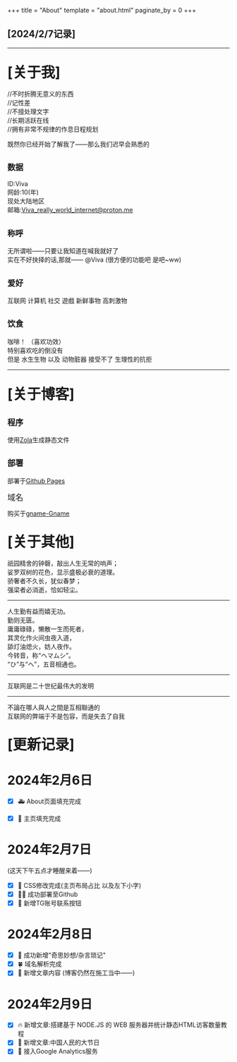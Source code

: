 +++
title = "About"
template = "about.html"
paginate_by = 0
+++

[2024/2/7记录]
------------------------------------------

--------------------------------------------------------------------------

<font size=6>[关于我]</font>
--------------------------------------

//不时折腾无意义的东西
<br>
//记性差
<br>
//不擅处理文字
<br>
//长期活跃在线
<br>
//拥有非常不规律的作息日程规划

既然你已经开始了解我了——那么我们迟早会熟悉的



<font size=4>数据</font>
-

ID:Viva
<br>
网龄:10(年)
<br>
现处大陆地区
<br>
邮箱:Viva_really_world_internet@proton.me



<font size=4>称呼</font>
-------------------------------

无所谓啦——只要让我知道在喊我就好了
<br>
实在不好抉择的话,那就—— @Viva    (很方便的功能吧 是吧~ww)





<font size=4>爱好</font>
-------------------------------

互联网 计算机 社交 遊戲   新鲜事物 高刺激物



<font size=4>饮食</font>
-

 咖啡！  （喜欢功效）
<br>
特别喜欢吃的倒没有
<br>
但是  水生生物 以及 动物脏器 接受不了 生理性的抗拒


-----------------------


<font size=6>[关于博客]</font>
---------------------------------------


<font size=4>程序</font>
-------------------------------------



使用[Zola](https://github.com/getzola/zola)生成静态文件


<font size=4>部署</font>
-

部署于[Github Pages](https://pages.github.com/)

<font size=4>域名</font>

购买于[gname-Gname](https://pages.github.com/)

<font size=6>[关于其他]</font>
--------------------------------------

祇园精舍的钟磬，敲出人生无常的响声；
<br>
娑罗双树的花色，显示盛极必衰的道理。
<br>
骄奢者不久长，犹似春梦；
<br>
强梁者必消逝，恰如轻尘。

---------------------------------------------------------------

人生勤有益而嬉无功。
<br>
勤则无匮。
<br>
庸庸碌碌，懒散一生而死者，
<br>
其灵化作火间虫夜入道，
<br>
舔灯油熄火，妨人夜作。
<br>
今转音，称“ヘマムシ”。
<br>
“ひ”与“へ”，五音相通也。

----------

互联网是二十世纪最伟大的发明

----------------------------

不論在哪人與人之間是互相聯通的
<br>
互联网的弊端于不是包容，而是失去了自我


<font size=6>[更新记录]</font>
--------------------------------------

# 2024年2月6日

- [x] 🚑 About页面填充完成
- [x] 🎉 主页填充完成


# 2024年2月7日
(这天下午五点才睡醒来着——)
- [x] 🏁 CSS修改完成(主页布局占比 以及左下小字)  
- [x] 💃🏻 成功部署至Github
- [x] 📝 新增TG账号联系按钮

# 2024年2月8日
- [x] 🎉 成功新增"奇思妙想/杂言琐记"
- [x] 🍀 域名解析完成
- [x] 🦑 新增文章内容 (博客仍然在施工当中——)

# 2024年2月9日

- [x] 🔥 新增文章:搭建基于 NODE.JS 的 WEB 服务器并统计静态HTML访客数量教程
- [x] 💨 新增文章:中国人民的大节日
- [x] 🚒 接入Google Analytics服务
